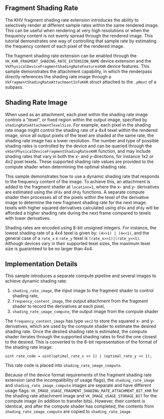 <!--
- Copyright (c) 2021, Holochip
-
- SPDX-License-Identifier: Apache-2.0
-
- Licensed under the Apache License, Version 2.0 the "License";
- you may not use this file except in compliance with the License.
- You may obtain a copy of the License at
-
-     http://www.apache.org/licenses/LICENSE-2.0
-
- Unless required by applicable law or agreed to in writing, software
- distributed under the License is distributed on an "AS IS" BASIS,
- WITHOUT WARRANTIES OR CONDITIONS OF ANY KIND, either express or implied.
- See the License for the specific language governing permissions and
- limitations under the License.
-
-->

## Fragment Shading Rate

The KHV fragment shading rate extension introduces the ability to selectively render at different sample rates within the same rendered image. This can be useful when rendering at very high resolutions or when the frequency content is not evenly spread through the rendered image. This tutorial demonstrates one way of controlling that sample rate by estimating the frequency content of each pixel of the rendered image.

The fragment shading rate extension can be enabled through the `VK_KHR_FRAGMENT_SHADING_RATE_EXTENSION_NAME` device extension and the `VkPhysicalDeviceFragmentShadingRateFeaturesKHR` device features. This sample demonstrates the attachment capability, in which the renderpass directly references the shading rate image through a `VkFragmentShadingRateAttachmentInfoKHR` struct attached to the `.pNext` of a subpass.

## Shading Rate Image

When used as an attachment, each pixel within the shading rate image controls a "texel", or fixed region within the output image, specified by `shadingRateAttachmentTexelSize`. For example, each pixel in the shading rate image might control the shading rate of a 4x4 texel within the rendered image, since all output pixels of the texel are shaded at the same rate, the shading rate image has a lower resolution. The number and type of possible shading rates is controlled by the device and can be queried through the `vkGetPhysicalDeviceFragmentShadingRatesKHR` function, and may include shading rates that vary in both the x- and y-directions, for instance 1x2 or 4x2 pixel texels. These supported shading rate values are provided to the compute shader when determining the optimal shading rate.

This sample demonstrates how to use a dynamic shading rate that responds to the frequency content of the image. To achieve this, an attachment is added to the fragment shader at `location=1`, where the x- and y- derivatives are estimated using the `dFdx` and `dFdy` functions. A separate compute shader then processes all of the pixels within the texel of the derivative image to determine the new fragment shading rate for the next image: texels with higher squared derivatives calculated using `dFdx` and `dFdy` will be afforded a higher shading rate during the next frame compared to texels with lower derivatives.

Shading rates are encoded using 8-bit unsigned integers. For instance, the lowest shading rate of a 4x4 texel is given by: `(4>>1) | (4<<1)`, and the general case of a `rate_x` x `rate_y` texel is `(rate_x>>1)|(rate_y<<1)`. Although devices vary in their supported texel sizes, the maximum texel size is guaranteed to be no larger than 4x4.

## Implementation Details

This sample introduces a separate compute pipeline and several images to achieve dynamic shading rate:

1. `shading_rate_image`, the input image to the fragment shader to control shading rate,
2. `frequency_content_image`, the output attachment from the fragment shader to record the derivatives at each pixel,
3. `shading_rate_image_compute`, the output image from the compute shader

The `frequency_content_image` has type `vec2` to store the squared x- and y-derivatives, which are used by the compute shader to estimate the desired shading rate. Once the desired shading rate is estimated, the compute shader iterates through the supported shading rates to find the one closest to the desired. This is converted to the 8-bit representation of the format of the shading rate image:

```
uint rate_code = uint(optimal_rate_x >> 1) | (optimal_rate_y << 1);
```

This rate code is placed into `shading_rate_image_compute`.

Because of the device format requirements of the fragment shading rate extension (and the incompatibility of usage flags), the `shading_rate_image` and `shading_rate_image_compute` images are separate and have different usage flags: `VK_IMAGE_USAGE_FRAGMENT_SHADING_RATE_ATTACHMENT_BIT_KHR` for the shading rate attachment image and `VK_IMAGE_USAGE_STORAGE_BIT` for the compute image (in addition to transfer bits). However, their content is identical, and after the compute shader has completed, the contents from `shading_rate_image_compute` are copied to `shading_rate_image`.